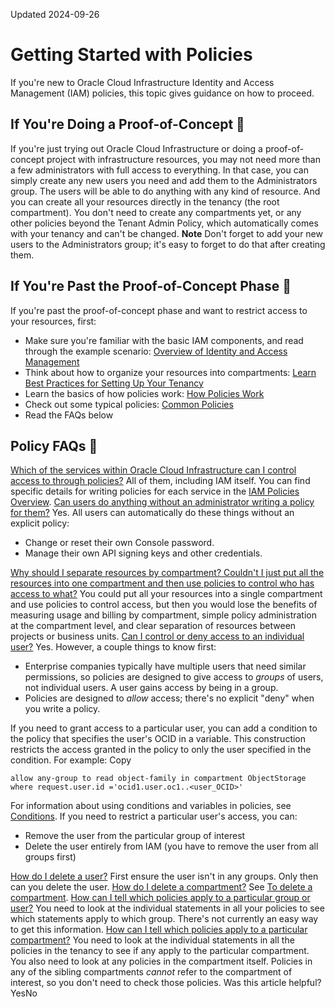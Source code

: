 Updated 2024-09-26
# Getting Started with Policies
If you're new to Oracle Cloud Infrastructure Identity and Access Management (IAM) policies, this topic gives guidance on how to proceed.
## If You're Doing a Proof-of-Concept 🔗 
If you're just trying out Oracle Cloud Infrastructure or doing a proof-of-concept project with infrastructure resources, you may not need more than a few administrators with full access to everything. In that case, you can simply create any new users you need and add them to the Administrators group. The users will be able to do anything with any kind of resource. And you can create all your resources directly in the tenancy (the root compartment). You don't need to create any compartments yet, or any other policies beyond the Tenant Admin Policy, which automatically comes with your tenancy and can't be changed.
**Note**
Don't forget to add your new users to the Administrators group; it's easy to forget to do that after creating them.
## If You're Past the Proof-of-Concept Phase 🔗 
If you're past the proof-of-concept phase and want to restrict access to your resources, first:
  * Make sure you're familiar with the basic IAM components, and read through the example scenario: [Overview of Identity and Access Management](https://docs.oracle.com/en-us/iaas/Content/Identity/Concepts/overview.htm#Overview_of_Oracle_Cloud_Infrastructure_Identity_and_Access_Management)
  * Think about how to organize your resources into compartments: [Learn Best Practices for Setting Up Your Tenancy](https://docs.oracle.com/iaas/Content/GSG/Concepts/settinguptenancy.htm)
  * Learn the basics of how policies work: [How Policies Work](https://docs.oracle.com/en-us/iaas/Content/Identity/Concepts/policies.htm#How_Policies_Work)
  * Check out some typical policies: [Common Policies](https://docs.oracle.com/en-us/iaas/Content/Identity/Concepts/commonpolicies.htm#top)
  * Read the FAQs below


## Policy FAQs 🔗 
[Which of the services within Oracle Cloud Infrastructure can I control access to through policies?](https://docs.oracle.com/en-us/iaas/Content/Identity/Concepts/policygetstarted.htm)
All of them, including IAM itself. You can find specific details for writing policies for each service in the [IAM Policies Overview](https://docs.oracle.com/en-us/iaas/Content/Identity/policieshow/Policy_Basics.htm#top "IAM policies govern control of resources in Oracle Cloud Infrastructure \(OCI\) tenancies.").
[Can users do anything without an administrator writing a policy for them?](https://docs.oracle.com/en-us/iaas/Content/Identity/Concepts/policygetstarted.htm)
Yes. All users can automatically do these things without an explicit policy:
  * Change or reset their own Console password. 
  * Manage their own API signing keys and other credentials.


[Why should I separate resources by compartment? Couldn't I just put all the resources into one compartment and then use policies to control who has access to what?](https://docs.oracle.com/en-us/iaas/Content/Identity/Concepts/policygetstarted.htm)
You could put all your resources into a single compartment and use policies to control access, but then you would lose the benefits of measuring usage and billing by compartment, simple policy administration at the compartment level, and clear separation of resources between projects or business units.
[Can I control or deny access to an individual user?](https://docs.oracle.com/en-us/iaas/Content/Identity/Concepts/policygetstarted.htm)
Yes. However, a couple things to know first:
  * Enterprise companies typically have multiple users that need similar permissions, so policies are designed to give access to _groups_ of users, not individual users. A user gains access by being in a group. 
  * Policies are designed to _allow_ access; there's no explicit "deny" when you write a policy. 


If you need to grant access to a particular user, you can add a condition to the policy that specifies the user's OCID in a variable. This construction restricts the access granted in the policy to only the user specified in the condition. For example:
Copy
```
allow any-group to read object-family in compartment ObjectStorage where request.user.id ='ocid1.user.oc1..<user_OCID>'
```

For information about using conditions and variables in policies, see [Conditions](https://docs.oracle.com/en-us/iaas/Content/Identity/Concepts/policyadvancedfeatures.htm#one).
If you need to restrict a particular user's access, you can:
  * Remove the user from the particular group of interest 
  * Delete the user entirely from IAM (you have to remove the user from all groups first)


[How do I delete a user?](https://docs.oracle.com/en-us/iaas/Content/Identity/Concepts/policygetstarted.htm)
First ensure the user isn't in any groups. Only then can you delete the user.
[How do I delete a compartment?](https://docs.oracle.com/en-us/iaas/Content/Identity/Concepts/policygetstarted.htm)
See [To delete a compartment](https://docs.oracle.com/en-us/iaas/Content/Identity/Tasks/managingcompartments.htm#To_delete_a_compartment).
[How can I tell which policies apply to a particular group or user?](https://docs.oracle.com/en-us/iaas/Content/Identity/Concepts/policygetstarted.htm)
You need to look at the individual statements in all your policies to see which statements apply to which group. There's not currently an easy way to get this information. 
[How can I tell which policies apply to a particular compartment?](https://docs.oracle.com/en-us/iaas/Content/Identity/Concepts/policygetstarted.htm)
You need to look at the individual statements in all the policies in the tenancy to see if any apply to the particular compartment. You also need to look at any policies in the compartment itself. Policies in any of the sibling compartments _cannot_ refer to the compartment of interest, so you don't need to check those policies.
Was this article helpful?
YesNo

